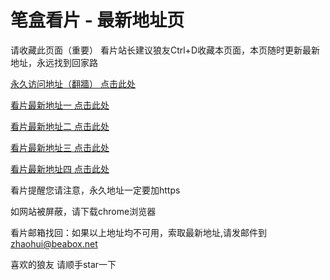 # 笔盒看片 - 最新地址页

请收藏此页面（重要）
看片站长建议狼友Ctrl+D收藏本页面，本页随时更新最新地址，永远找到回家路

[永久访问地址（翻牆） 点击此处](https://beabox.net/)

[看片最新地址一 点击此处](https://8a0nycm5zv.wiki)

[看片最新地址二 点击此处](https://clc4uf2rsi5.wiki)

[看片最新地址三 点击此处](https://j13uq2yb8g.wiki)

[看片最新地址四 点击此处](https://hcoh5iial0m5.shop)

看片提醒您请注意，永久地址一定要加https

如网站被屏蔽，请下载chrome浏览器

看片邮箱找回：如果以上地址均不可用，索取最新地址,请发邮件到 zhaohui@beabox.net

喜欢的狼友 请顺手star一下